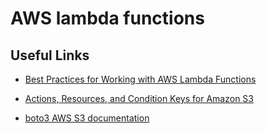 # AWS lambda functions


## Useful Links
* [Best Practices for Working with AWS Lambda Functions](https://docs.aws.amazon.com/lambda/latest/dg/best-practices.html)

* [Actions, Resources, and Condition Keys for Amazon S3](https://docs.aws.amazon.com/IAM/latest/UserGuide/list_amazons3.html)

* [boto3 AWS S3 documentation](https://boto3.amazonaws.com/v1/documentation/api/latest/reference/services/s3.html)
